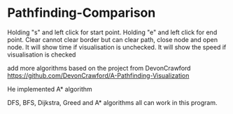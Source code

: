 # Pathfinding-Comparison
Holding "s" and left click for start point.
Holding "e" and left click for end point.
Clear cannot clear border but can clear path, close node and open node.
It will show time if visualisation is unchecked.
It will show the speed if visualisation is checked



add more algorithms based on the project from DevonCrawford
https://github.com/DevonCrawford/A-Pathfinding-Visualization

He implemented A* algorithm

DFS, BFS, Dijkstra, Greed and A* algorithms all can work in this program. 

